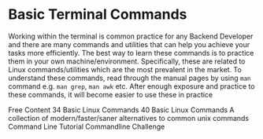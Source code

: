 # Basic Terminal Commands
Working within the terminal is common practice for any Backend Developer and there are many commands and utilities that can help you achieve your tasks more efficiently.
The best way to learn these commands is to practice them in your own machine/environment. Specifically, these are related to Linux commands/utilities which are the most prevalent in the market.
To understand these commands, read through the manual pages by using `man` command e.g. `man grep`, `man awk` etc.
After enough exposure and practice to these commands, it will become easier to use these in practice

<ResourceGroupTitle>Free Content</ResourceGroupTitle>
<BadgeLink colorScheme='yellow' badgeText='Read' href='https://www.hostinger.com/tutorials/linux-commands'>34 Basic Linux Commands</BadgeLink>
<BadgeLink colorScheme='yellow' badgeText='Read' href='https://www.hostinger.com/tutorials/linux-commands'>40 Basic Linux Commands</BadgeLink>
<BadgeLink colorScheme='yellow' badgeText='Read' href='https://github.com/ibraheemdev/modern-unix'>A collection of modern/faster/saner alternatives to common unix commands</BadgeLink>
<BadgeLink badgeText='Course' colorScheme='green' href='https://www.learnenough.com/command-line-tutorial'>Command Line Tutorial</BadgeLink>
<BadgeLink colorScheme='green' badgeText='Challenge' href='https://cmdchallenge.com/'>Commandline Challenge</BadgeLink>
